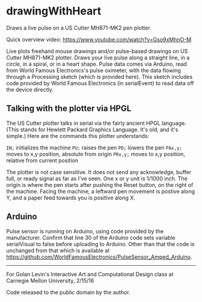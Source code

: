 # drawingWithHeart

Draws a live pulse on a US Cutter MH871-MK2 pen plotter.

Quick overview video: https://www.youtube.com/watch?v=Gso9xMhnO-M
 
 Live plots freehand mouse drawings and/or pulse-based drawings on US Cutter MH871-MK2 plotter.
 Draws your live pulse along a straight line, in a circle, in a spiral, or in a heart shape.
 Pulse data comes via Arduino, read from World Famous Electronics's pulse oximeter, with the data flowing through a Processing sketch (which is provided here). This sketch includes code
 provided by World Famous Electronics (in serialEvent) to read data off the device directly.
 
## Talking with the plotter via HPGL
 
 The US Cutter plotter talks in serial via the fairly ancient HPGL language. (This stands for Hewlett Packard Graphics
 Language. It's old, and it's simple.) Here are the commands this plotter understands:
 
`IN;`    initializes the machine
`PU;`    raises the pen
`PD;`    lowers the pen
`PAx,y;`  moves to x,y position, absolute from origin
`PRx,y;`  moves to x,y position, relative from current position
 
The plotter is not case sensitive. It does not send any acknowledge, buffer full, or ready signal as far as I've seen.
 One x or y unit is 1/1000 inch. The origin is where the pen starts after pushing the Reset button, on the right of the machine.
 Facing the machine, a leftward pen movement is postive along Y, and a paper feed towards you is positive along X.
 
## Arduino
 Pulse sensor is running on Arduino, using code provided by the manufacturer. Confirm that line 30
 of the Arduino code sets variable serialVisual to false before uploading to Arduino. Other than that
 the code is unchanged from that which is available at 
 <https://github.com/WorldFamousElectronics/PulseSensor_Amped_Arduino>.
 
***
 
For Golan Levin's Interactive Art and Computational Design class at Carnegie Mellon University, 2/15/16

Code released to the public domain by the author.

